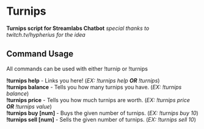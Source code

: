 # Turnips
**Turnips script for Streamlabs Chatbot**
*special thanks to twitch.tv/hypherius for the idea*

## Command Usage
All commands can be used with either !turnip or !turnips

**!turnips help** - Links you here! (*EX: !turnips help **OR** !turnips*)  
**!turnips balance** - Tells you how many turnips you have. (*EX: !turnips balance*)  
**!turnips price** - Tells you how much turnips are worth. (*EX: !turnips price **OR** !turnips value*)  
**!turnips buy [num]** - Buys the given number of turnips. (*EX: !turnips buy 10*)  
**!turnips sell [num]** - Sells the given number of turnips. (*EX: !turnips sell 10*)

